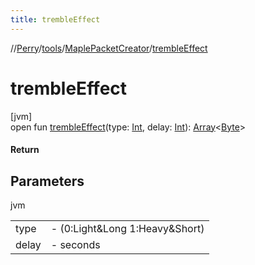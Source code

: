 ```yaml
---
title: trembleEffect
---
```

//[Perry](../../../index.html)/[tools](../index.html)/[MaplePacketCreator](index.html)/[trembleEffect](tremble-effect.html)



# trembleEffect



[jvm]\
open fun [trembleEffect](tremble-effect.html)(type: [Int](https://kotlinlang.org/api/latest/jvm/stdlib/kotlin/-int/index.html), delay: [Int](https://kotlinlang.org/api/latest/jvm/stdlib/kotlin/-int/index.html)): [Array](https://kotlinlang.org/api/latest/jvm/stdlib/kotlin/-array/index.html)<[Byte](https://kotlinlang.org/api/latest/jvm/stdlib/kotlin/-byte/index.html)>



#### Return



## Parameters


jvm

| | |
|---|---|
| type | - (0:Light&Long 1:Heavy&Short) |
| delay | - seconds |




